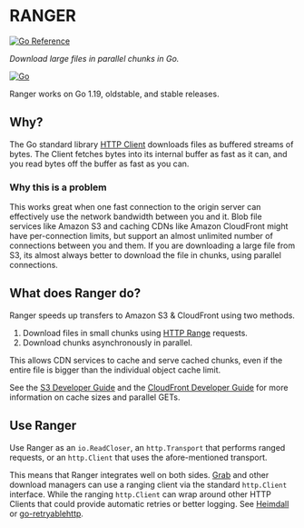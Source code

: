 # RANGER

[![Go Reference](https://pkg.go.dev/badge/github.com/sudhirj/ranger.svg)](https://pkg.go.dev/github.com/sudhirj/ranger)

*Download large files in parallel chunks in Go.*

[![Go](https://github.com/sudhirj/ranger/actions/workflows/go.yml/badge.svg)](https://github.com/sudhirj/ranger/actions/workflows/go.yml)

Ranger works on Go 1.19, oldstable, and stable releases.

## Why?

The Go standard library
[HTTP Client](https://pkg.go.dev/net/http#hdr-Clients_and_Transports)
downloads files as buffered streams of bytes. The Client fetches bytes into its
internal buffer as fast as it can, and you read bytes off the buffer as fast as
you can.

### Why this is a problem

This works great when one fast connection to the origin server can effectively
use the network bandwidth between you and it. Blob file services like Amazon S3
and caching CDNs like Amazon CloudFront might have per-connection limits, but
support an almost unlimited number of connections between you and them.
If you are downloading a large file from S3, its almost always better
to download the file in chunks, using parallel connections.

## What does Ranger do?

Ranger speeds up transfers to Amazon S3 & CloudFront using two methods.

1. Download files in small chunks using [HTTP Range](https://developer.mozilla.org/en-US/docs/Web/HTTP/Headers/Range)
   requests.
2. Download chunks asynchronously in parallel.

This allows CDN services to cache and serve cached chunks, even if the entire
file is bigger than the individual object cache limit.

See the [S3 Developer Guide](https://docs.aws.amazon.com/whitepapers/latest/s3-optimizing-performance-best-practices/use-byte-range-fetches.html)
and the [CloudFront Developer Guide](https://docs.aws.amazon.com/AmazonCloudFront/latest/DeveloperGuide/RangeGETs.html)
for more information on cache sizes and parallel GETs.

## Use Ranger

Use Ranger as an `io.ReadCloser`, an `http.Transport` that performs ranged
requests, or an `http.Client` that uses the afore-mentioned transport.

This means that Ranger integrates well on both sides.
[Grab](https://github.com/cavaliergopher/grab) and other download managers
can use a ranging client via the standard `http.Client` interface.
While the ranging `http.Client` can wrap around other HTTP Clients that could
provide automatic retries or better logging. See
[Heimdall](https://github.com/gojek/heimdall) or [go-retryablehttp](https://github.com/hashicorp/go-retryablehttp).
